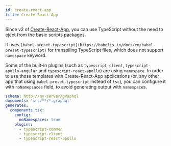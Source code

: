 ```yaml
---
id: create-react-app
title: Create-React-App
---
```


Since v2 of [Create-React-App](https://github.com/facebook/create-react-app), you can use TypeScript without the need to eject from the basic scripts packages.

It uses `[babel-preset-typescript](https://babeljs.io/docs/en/babel-preset-typescript)` for transpiling TypeScript files, which does not support `namespace` keyword.

Some of the built-in plugins (such as `typescript-client`, `typescript-apollo-angular` and `typescript-react-apollo`) are using `namespace`. In order to use those templates with Create-React-App applications (or, any other app that using `babel-preset-typescript` instead of `tsc`), you can configure it with `noNamepsaces` field, to avoid generating output with `namespace`s.

```yml
schema: http://my-server/graphql
documents: 'src/**/*.graphql'
generates:
  components.tsx:
    config:
      noNamespaces: true
    plugins:
      - typescript-common
      - typescript-client
      - typescript-react-apollo
```

